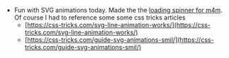 ---
---

- Fun with SVG animations today. Made the the [loading spinner for m4m](https://codepen.io/chiubaca/pen/YzZWrvy). Of course I had to reference some some css tricks articles
  - [https://css-tricks.com/svg-line-animation-works/](https://css-tricks.com/svg-line-animation-works/)
  - [https://css-tricks.com/guide-svg-animations-smil/](https://css-tricks.com/guide-svg-animations-smil/)
